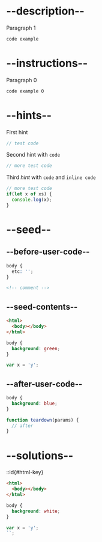 # --description--

Paragraph 1

```html
code example
```

# --instructions--

Paragraph 0

```html
code example 0
```

# --hints--

First hint

```js
// test code
```

Second hint with <code>code</code>

```js
// more test code
```

Third _hint_ with <code>code</code> and `inline code`

```js
// more test code
if(let x of xs) {
  console.log(x);
}
```

# --seed--

## --before-user-code--

```css
body {
  etc: '';
}
```

```html
<!-- comment -->
```

## --seed-contents--

```html
<html>
  <body></body>
</html>
```

```css
body {
  background: green;
}
```

```js
var x = 'y';
```

## --after-user-code--

```css
body {
  background: blue;
}
```

```js
function teardown(params) {
  // after
}
```

# --solutions--

::id{#html-key}

```html
<html>
  <body></body>
</html>
```

```css
body {
  background: white;
}
```

```js
var x = 'y';
``;
```
